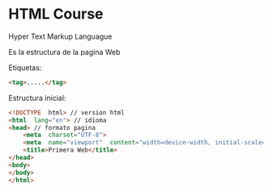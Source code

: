 # HTML Course

Hyper Text Markup Languague

Es la estructura de la pagina Web

Etiquetas:

````html
<tag>.....</tag>
````

Estructura inicial:

````html
<!DOCTYPE  html> // version html
<html  lang="en"> // idioma
<head> // formato pagina
	<meta  charset="UTF-8">
	<meta  name="viewport"  content="width=device-width, initial-scale=1.0">
	<title>Primera Web</title>
</head>
<body>
</body>
</html>
````
<!--stackedit_data:
eyJoaXN0b3J5IjpbLTE0NTg1OTMyOSwtMTQ4ODc5Mjk3LDE0Nz
A2NDk4NDYsLTE3Mjc4NjA2NDEsLTExNjQ0MDMzNzFdfQ==
-->